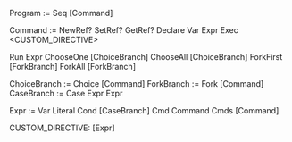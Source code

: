 Program := Seq [Command]

Command :=
  NewRef?
  SetRef?
  GetRef?
  Declare Var Expr
  Exec <CUSTOM_DIRECTIVE>
  
  Run Expr
  ChooseOne [ChoiceBranch]
  ChooseAll [ChoiceBranch]
  ForkFirst [ForkBranch]
  ForkAll [ForkBranch]

ChoiceBranch := Choice [Command]
ForkBranch   := Fork [Command]
CaseBranch   := Case Expr Expr

Expr :=
  Var
  Literal
  Cond [CaseBranch]
  Cmd Command
  Cmds [Command]

CUSTOM_DIRECTIVE: [Expr]